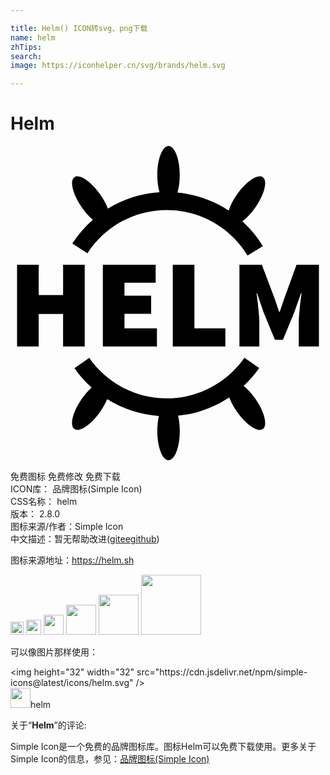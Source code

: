 ```yaml
---

title: Helm() ICON转svg、png下载
name: helm
zhTips: 
search: 
image: https://iconhelper.cn/svg/brands/helm.svg

---
```


# Helm  <small style="font-size: 60%;font-weight: 100"></small>

<div id="svg" class="svg-wrap">
<svg role="img" viewBox="0 0 24 24" xmlns="http://www.w3.org/2000/svg"><title>Helm icon</title><path d="M18.651,19.252c0.704,1.005,0.96,2.039,0.573,2.31c-0.387,0.271-1.271-0.324-1.975-1.329 c-0.259-0.37-0.456-0.744-0.584-1.082c-1.156,0.772-2.493,1.258-3.898,1.4c0.081,0.34,0.13,0.737,0.13,1.166 c0,1.227-0.383,2.221-0.856,2.221c-0.473,0-0.856-0.994-0.856-2.221c0-0.42,0.047-0.807,0.125-1.142 c-1.414-0.099-2.765-0.547-3.944-1.284c-0.127,0.301-0.3,0.621-0.524,0.942c-0.704,1.005-1.588,1.6-1.975,1.329 c-0.387-0.271-0.131-1.305,0.573-2.31c0.236-0.337,0.492-0.622,0.743-0.85c-0.487-0.437-0.928-0.931-1.309-1.479l1.124-0.782 c1.345,1.934,3.554,3.088,5.908,3.088c2.36,0,4.571-1.158,5.916-3.098l1.125,0.78c-0.348,0.502-0.747,0.957-1.183,1.366 C18.06,18.518,18.369,18.85,18.651,19.252z M6.277,5.623C5.682,6.143,5.153,6.746,4.711,7.43l1.15,0.743 C7.193,6.111,9.453,4.88,11.907,4.88c2.535,0,4.835,1.294,6.151,3.461l1.17-0.711c-0.435-0.716-0.963-1.349-1.56-1.895 c0.324-0.245,0.671-0.603,0.983-1.049c0.704-1.005,0.96-2.039,0.573-2.31c-0.387-0.271-1.271,0.324-1.975,1.329 c-0.294,0.419-0.504,0.84-0.627,1.212c-1.152-0.761-2.485-1.232-3.9-1.364c0.108-0.372,0.175-0.83,0.175-1.333 C12.897,0.994,12.514,0,12.041,0c-0.473,0-0.856,0.994-0.856,2.221c0,0.491,0.063,0.941,0.167,1.308 c-1.413,0.09-2.757,0.525-3.93,1.247c-0.128-0.336-0.323-0.705-0.58-1.071C6.139,2.7,5.255,2.106,4.868,2.377 c-0.387,0.271-0.131,1.305,0.573,2.31C5.706,5.065,5.997,5.385,6.277,5.623z M0.5,15.272h1.648V12.8h1.859v2.473h1.648V9.043H4.008 v2.319H2.148V9.043H0.5V15.272z M7.036,9.043v6.229h4.121v-1.38H8.684v-1.112h2.032v-1.38H8.684v-0.978h2.377v-1.38L7.036,9.043 L7.036,9.043z M12.364,9.043v6.229h4.006v-1.38h-2.358V9.043L12.364,9.043L12.364,9.043z M17.443,9.043v6.229h1.514v-1.84 c0-0.16-0.008-0.335-0.024-0.527c-0.016-0.192-0.034-0.388-0.053-0.589c-0.019-0.201-0.042-0.398-0.067-0.589 c-0.026-0.192-0.048-0.364-0.067-0.517h0.038l0.498,1.457l0.863,2.099h0.613l0.862-2.099l0.517-1.457h0.038 c-0.019,0.153-0.042,0.326-0.067,0.518c-0.026,0.192-0.048,0.388-0.067,0.589c-0.019,0.201-0.037,0.398-0.053,0.589 c-0.016,0.192-0.024,0.367-0.024,0.527v1.84H23.5V9.043h-1.706l-0.939,2.588l-0.345,1.016h-0.038l-0.345-1.016l-0.978-2.588 L17.443,9.043L17.443,9.043z"/></svg>
</div>
<detail full-name='helm'></detail>

<div class="detail-page">
<p>
<span><span class="badge-success badge">免费图标</span> <span class="badge-success badge">免费修改</span>  <span class="badge-success badge">免费下载</span> </span>
<br/>
<span>
ICON库：
<span class="badge-secondary badge">品牌图标(Simple Icon)</span> 
</span>
<br/>
<span>
CSS名称：
<span class="badge-secondary badge">helm</span> 
</span>

<br/>
<span>
版本：
<span class="badge-secondary badge">2.8.0</span> 
</span>
<br/>
<span>图标来源/作者：<span class="badge-light badge">Simple Icon</span></span> 
<br/>
<span class="zh-detail">中文描述：暂无<span class="help-link"><span>帮助改进</span>(<a href="https://gitee.com/liuwave/icon-helper/edit/master/json/brands/helm.json" target="_blank" rel="noopener noreferrer">gitee</a><a href="https://github.com/liuwave/icon-helper/edit/master/json/brands/helm.json" target="_blank" rel="noopener noreferrer">github</a></span>)</span><br/>
</p>
</div><div class="description description alert alert-light"><p>图标来源地址：<a href="https://helm.sh" target="_blank" rel="noopener noreferrer">https://helm.sh</a></p></div>
<div class="alert alert-dark">
<img height="21" width="21" src="https://cdn.jsdelivr.net/npm/simple-icons@latest/icons/helm.svg" />
<img height="24" width="24" src="https://cdn.jsdelivr.net/npm/simple-icons@latest/icons/helm.svg" />
<img height="32" width="32" src="https://cdn.jsdelivr.net/npm/simple-icons@latest/icons/helm.svg" />
<img height="48" width="48" src="https://cdn.jsdelivr.net/npm/simple-icons@latest/icons/helm.svg" />
<img height="64" width="64" src="https://cdn.jsdelivr.net/npm/simple-icons@latest/icons/helm.svg" />
<img height="96" width="96" src="https://cdn.jsdelivr.net/npm/simple-icons@latest/icons/helm.svg" />

</div>
<div>
  <p>可以像图片那样使用：    
  </p>
  <div class="alert alert-primary" style="font-size: 14px">
    &lt;img height="32" width="32" src="https://cdn.jsdelivr.net/npm/simple-icons@latest/icons/helm.svg" /&gt;
    <copy-btn content='<img height="32" width="32" src="https://cdn.jsdelivr.net/npm/simple-icons@latest/icons/helm.svg" />'></copy-btn>
  </div>
  <div class="alert alert-secondary">
    <img height="32" width="32" src="https://cdn.jsdelivr.net/npm/simple-icons@latest/icons/helm.svg" />helm
    <copy-btn content="helm" btn-title="复制图标名称"></copy-btn>
  </div>
</div>
<div class="icon-detail__container">
<p>关于“<b>Helm</b>”的评论:</p>
</div>
<Vssue title="关于“Helm”的评论" />
<div><p>Simple Icon是一个免费的品牌图标库。图标Helm可以免费下载使用。更多关于  Simple Icon的信息，参见：<a target="_blank" href="https://iconhelper.cn/brands.html">品牌图标(Simple Icon)</a>
</p></div>
